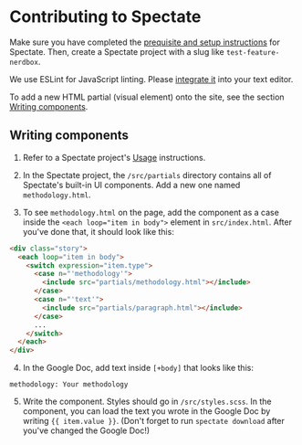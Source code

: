 # Contributing to Spectate

Make sure you have completed the [prequisite and setup instructions](https://github.com/graphicsdesk/spectate#prerequisites) for Spectate. Then, create a Spectate project with a slug like `test-feature-nerdbox`.

We use ESLint for JavaScript linting. Please [integrate it](https://eslint.org/docs/user-guide/integrations) into your text editor.

To add a new HTML partial (visual element) onto the site, see the section [Writing components](#writing-components).

## Writing components

1. Refer to a Spectate project's [Usage](https://github.com/graphicsdesk/spectate#usage) instructions.

2. In the Spectate project, the `/src/partials` directory contains all of Spectate's built-in UI components. Add a new one named `methodology.html`.

3. To see `methodology.html` on the page, add the component as a case inside the `<each loop="item in body">` element in `src/index.html`. After you've done that, it should look like this:

```html
<div class="story">
  <each loop="item in body">
    <switch expression="item.type">
      <case n="'methodology'">
        <include src="partials/methodology.html"></include>
      </case>
      <case n="'text'">
        <include src="partials/paragraph.html"></include>
      </case>
      ...
    </switch>
  </each>
</div>
```

4. In the Google Doc, add text inside `[+body]` that looks like this:

```
methodology: Your methodology
```

5. Write the component. Styles should go in `/src/styles.scss`. In the component, you can load the text you wrote in the Google Doc by writing `{{ item.value }}`. (Don't forget to run `spectate download` after you've changed the Google Doc!)
